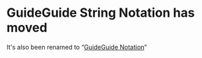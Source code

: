 # GuideGuide String Notation has moved

It's also been renamed to “[GuideGuide Notation](https://github.com/guideguide/guideguide-notation-spec)”
